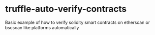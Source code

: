 # truffle-auto-verify-contracts
Basic example of how to verify solidity smart contracts on etherscan or bscscan like platforms automatically
